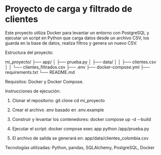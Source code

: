 # Proyecto de carga y filtrado de clientes

Este proyecto utiliza Docker para levantar un entorno con PostgreSQL y ejecutar un script en Python que carga datos desde un archivo CSV, los guarda en la base de datos, realiza filtros y genera un nuevo CSV.

Estructura del proyecto:

mi_proyecto/
├── app/
│   ├── prueba.py
│   ├── data/
│   │   ├── clientes.csv
│   │   └── clientes_filtrados.csv
├── .env
├── docker-compose.yml
├── requirements.txt
└── README.md

Requisitos: Docker y Docker Compose.

Instrucciones de ejecución:

1. Clonar el repositorio:
git clone 
cd mi_proyecto

2. Crear el archivo .env basado en .env.example

3. Construir y levantar los contenedores:
docker compose up -d --build

4. Ejecutar el script:
docker compose exec app python /app/prueba.py

5. El archivo de salida se generará en:
app/data/clientes_colombia.csv

Tecnologías utilizadas: Python, pandas, SQLAlchemy, PostgreSQL, Docker

